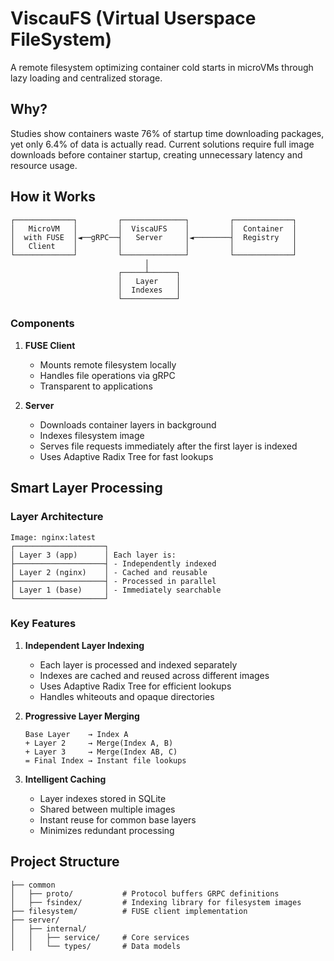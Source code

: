 # ViscauFS (Virtual Userspace FileSystem)

A remote filesystem optimizing container cold starts in microVMs through lazy loading and centralized storage.

## Why?

Studies show containers waste 76% of startup time downloading packages, yet only 6.4% of data is actually read. Current solutions require full image downloads before container startup, creating unnecessary latency and resource usage.

## How it Works

```
┌─────────────┐         ┌──────────────┐         ┌─────────────┐
│   MicroVM   │         │  ViscaUFS    │         │  Container  │
│  with FUSE  │◄──gRPC──┤   Server     │◄────────┤  Registry   │
│   Client    │         │              │         │             │
└─────────────┘         └──────────────┘         └─────────────┘
                              │
                        ┌─────┴──────┐
                        │   Layer    │
                        │  Indexes   │
                        └────────────┘
```

### Components

1. **FUSE Client**
    - Mounts remote filesystem locally
    - Handles file operations via gRPC
    - Transparent to applications

2. **Server**
    - Downloads container layers in background
    - Indexes filesystem image
    - Serves file requests immediately after the first layer is indexed
    - Uses Adaptive Radix Tree for fast lookups


## Smart Layer Processing

### Layer Architecture
```
Image: nginx:latest
┌────────────────────┐
│ Layer 3 (app)      │ Each layer is:
├────────────────────┤ - Independently indexed
│ Layer 2 (nginx)    │ - Cached and reusable
├────────────────────┤ - Processed in parallel
│ Layer 1 (base)     │ - Immediately searchable
└────────────────────┘
```

### Key Features

1. **Independent Layer Indexing**
    - Each layer is processed and indexed separately
    - Indexes are cached and reused across different images
    - Uses Adaptive Radix Tree for efficient lookups
    - Handles whiteouts and opaque directories

2. **Progressive Layer Merging**
   ```
   Base Layer    → Index A
   + Layer 2     → Merge(Index A, B)
   + Layer 3     → Merge(Index AB, C)
   = Final Index → Instant file lookups
   ```

3. **Intelligent Caching**
    - Layer indexes stored in SQLite
    - Shared between multiple images
    - Instant reuse for common base layers
    - Minimizes redundant processing

## Project Structure

```
├── common
│   ├── proto/           # Protocol buffers GRPC definitions
│   ├── fsindex/         # Indexing library for filesystem images
├── filesystem/          # FUSE client implementation
├── server/
│   ├── internal/
│   │   ├── service/     # Core services
│   │   └── types/       # Data models
```
